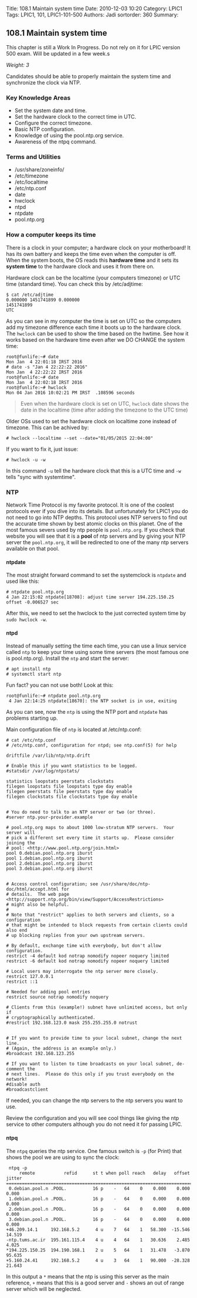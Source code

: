 Title: 108.1 Maintain system time
Date: 2010-12-03 10:20
Category: LPIC1
Tags: LPIC1, 101, LPIC1-101-500
Authors: Jadi
sortorder: 360
Summary: 
## 108.1 Maintain system time

<div class="alert alert-danger" role="alert">
  This chapter is still a Work In Progress. Do not rely on it for LPIC version 500 exam. Will be updated in a few week.s
</div>


_Weight: 3_

Candidates should be able to properly maintain the system time and synchronize the clock via NTP.

### Key Knowledge Areas

* Set the system date and time.
* Set the hardware clock to the correct time in UTC.
* Configure the correct timezone.
* Basic NTP configuration.
* Knowledge of using the pool.ntp.org service.
* Awareness of the ntpq command.

### Terms and Utilities

* /usr/share/zoneinfo/
* /etc/timezone
* /etc/localtime
* /etc/ntp.conf
* date
* hwclock
* ntpd
* ntpdate
* pool.ntp.org

### How a computer keeps its time

There is a clock in your computer; a hardware clock on your motherboard! It has its own battery and keeps the time even when the computer is off. When the system boots, the OS reads this **hardware time** and it sets its **system time** to the hardware clock and uses it from there on.

Hardware clock can be the localtime \(your computers timezone\) or UTC time \(standard time\). You can check this by /etc/adjtime:

```text
$ cat /etc/adjtime
0.000000 1451741899 0.000000
1451741899
UTC
```

As you can see in my computer the time is set on UTC so the computers add my timezone difference each time it boots up to the hardware clock. The `hwclock` can be used to show the time based on the hwtime. See how it works based on the hardware time even after we DO CHANGE the system time:

```text
root@funlife:~# date
Mon Jan  4 22:01:18 IRST 2016
# date -s "Jan 4 22:22:22 2016"
Mon Jan  4 22:22:22 IRST 2016
root@funlife:~# date
Mon Jan  4 22:02:18 IRST 2016
root@funlife:~# hwclock
Mon 04 Jan 2016 10:02:21 PM IRST  .108596 seconds
```

> Even when the hardware clock is set on UTC, `hwclock` date shows the date in the localtime \(time after adding the timezone to the UTC time\)

Older OSs used to set the hardware clock on localtime zone instead of timezone. This can be achived by:

```text
# hwclock --localtime --set --date="01/05/2015 22:04:00"
```

If you want to fix it, just issue:

```text
# hwclock -u -w
```

In this command `-u` tell the hardware clock that this is a UTC time and `-w` tells "sync with systemtime".

### NTP

Network Time Protocol is my favorite protocol. It is one of the coolest protocols ever if you dive into its details. But unfortunately for LPIC1 you do not need to go into NTP depths. This protocol uses NTP servers to find out the accurate time shown by best atomic clocks on this planet. One of the most famous severs used by ntp people is `pool.ntp.org`. If you check that website you will see that it is a **pool** of ntp servers and by giving your NTP server the `pool.ntp.org`, it will be redirected to one of the many ntp servers available on that pool.

#### ntpdate

The most straight forward command to set the systemclock is `ntpdate` and used like this:

```text
# ntpdate pool.ntp.org
4 Jan 22:15:02 ntpdate[18708]: adjust time server 194.225.150.25 offset -0.006527 sec
```

After this, we need to set the hwclock to the just corrected system time by `sudo hwclock -w`.

#### ntpd

Instead of manually setting the time each time, you can use a linux service called `ntp` to keep your time using some time servers \(the most famous one is pool.ntp.org\). Install the `ntp` and start the server:

```text
# apt install ntp
# systemctl start ntp
```

Fun fact? you can not use both! Look at this:

```text
root@funlife:~# ntpdate pool.ntp.org
 4 Jan 22:14:25 ntpdate[18670]: the NTP socket is in use, exiting
```

As you can see, now the `ntp` is using the NTP port and `ntpdate` has problems starting up.

Main configuration file of `ntp` is located at /etc/ntp.conf:

```text
# cat /etc/ntp.conf
# /etc/ntp.conf, configuration for ntpd; see ntp.conf(5) for help

driftfile /var/lib/ntp/ntp.drift

# Enable this if you want statistics to be logged.
#statsdir /var/log/ntpstats/

statistics loopstats peerstats clockstats
filegen loopstats file loopstats type day enable
filegen peerstats file peerstats type day enable
filegen clockstats file clockstats type day enable


# You do need to talk to an NTP server or two (or three).
#server ntp.your-provider.example

# pool.ntp.org maps to about 1000 low-stratum NTP servers.  Your server will
# pick a different set every time it starts up.  Please consider joining the
# pool: <http://www.pool.ntp.org/join.html>
pool 0.debian.pool.ntp.org iburst
pool 1.debian.pool.ntp.org iburst
pool 2.debian.pool.ntp.org iburst
pool 3.debian.pool.ntp.org iburst


# Access control configuration; see /usr/share/doc/ntp-doc/html/accopt.html for
# details.  The web page <http://support.ntp.org/bin/view/Support/AccessRestrictions>
# might also be helpful.
#
# Note that "restrict" applies to both servers and clients, so a configuration
# that might be intended to block requests from certain clients could also end
# up blocking replies from your own upstream servers.

# By default, exchange time with everybody, but don't allow configuration.
restrict -4 default kod notrap nomodify nopeer noquery limited
restrict -6 default kod notrap nomodify nopeer noquery limited

# Local users may interrogate the ntp server more closely.
restrict 127.0.0.1
restrict ::1

# Needed for adding pool entries
restrict source notrap nomodify noquery

# Clients from this (example!) subnet have unlimited access, but only if
# cryptographically authenticated.
#restrict 192.168.123.0 mask 255.255.255.0 notrust


# If you want to provide time to your local subnet, change the next line.
# (Again, the address is an example only.)
#broadcast 192.168.123.255

# If you want to listen to time broadcasts on your local subnet, de-comment the
# next lines.  Please do this only if you trust everybody on the network!
#disable auth
#broadcastclient
```

If needed, you can change the ntp servers to the ntp servers you want to use.

Review the configuration and you will see cool things like giving the ntp service to other computers although you do not need it for passing LPIC.

#### ntpq

The `ntpq` queries the ntp service. One famous switch is `-p` \(for Print\) that shows the pool we are using to sync the clock:

```text
 ntpq -p
     remote           refid      st t when poll reach   delay   offset  jitter
==============================================================================
 0.debian.pool.n .POOL.          16 p    -   64    0    0.000    0.000   0.000
 1.debian.pool.n .POOL.          16 p    -   64    0    0.000    0.000   0.000
 2.debian.pool.n .POOL.          16 p    -   64    0    0.000    0.000   0.000
 3.debian.pool.n .POOL.          16 p    -   64    0    0.000    0.000   0.000
+46.209.14.1     192.168.5.2      4 u    7   64    1   58.300  -15.546  14.519
-ntp.tums.ac.ir  195.161.115.4    4 u    4   64    1   30.636    2.485   4.025
*194.225.150.25  194.190.168.1    2 u    5   64    1   31.478   -3.870  95.635
+5.160.24.41     192.168.5.2      4 u    3   64    1   90.000  -28.328  21.643
```

In this output a `*` means that the ntp is using this server as the main reference, `+` means that this is a good server and `-` shows an out of range server which will be neglected.

